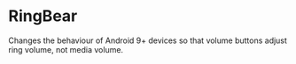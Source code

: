 # RingBear
Changes the behaviour of Android 9+ devices so that volume buttons adjust ring volume, not media volume.
